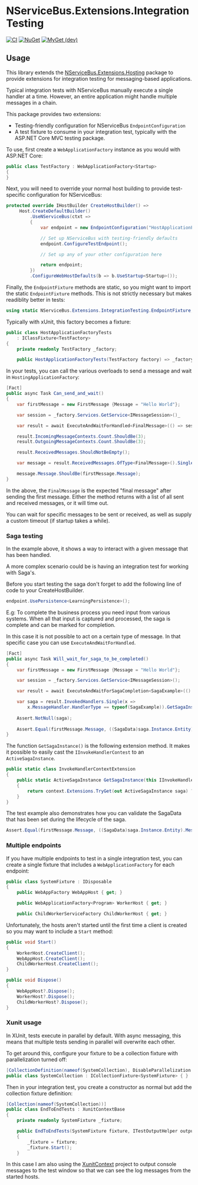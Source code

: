 # NServiceBus.Extensions.IntegrationTesting

[![CI](https://github.com/jbogard/NServiceBus.Extensions.IntegrationTesting/workflows/CI/badge.svg)](https://github.com/jbogard/NServiceBus.Extensions.IntegrationTesting/workflows/CI)
[![NuGet](https://img.shields.io/nuget/vpre/NServiceBus.Extensions.IntegrationTesting.svg)](https://www.nuget.org/packages/NServiceBus.Extensions.IntegrationTesting)
[![MyGet (dev)](https://img.shields.io/myget/jbogard-ci/v/NServiceBus.Extensions.IntegrationTesting.svg)](https://myget.org/gallery/jbogard-ci)

## Usage

This library extends the [NServiceBus.Extensions.Hosting](https://www.nuget.org/packages/NServiceBus.Extensions.Hosting/) package to provide extensions for integration testing for messaging-based applications.

Typical integration tests with NServiceBus manually execute a single handler at a time. However, an entire application might handle multiple messages in a chain.

This package provides two extensions:

- Testing-friendly configuration for NServiceBus `EndpointConfiguration`
- A test fixture to consume in your integration test, typically with the ASP.NET Core MVC testing package.

To use, first create a `WebApplicationFactory` instance as you would with ASP.NET Core:

```csharp
public class TestFactory : WebApplicationFactory<Startup> 
{
}
```

Next, you will need to override your normal host building to provide test-specific configuration for NServiceBus:

```csharp
protected override IHostBuilder CreateHostBuilder() =>
     Host.CreateDefaultBuilder()
         .UseNServiceBus(ctxt =>
         {
             var endpoint = new EndpointConfiguration("HostApplicationFactoryTests");

             // Set up NServiceBus with testing-friendly defaults
             endpoint.ConfigureTestEndpoint();

             // Set up any of your other configuration here

             return endpoint;
         })
         .ConfigureWebHostDefaults(b => b.UseStartup<Startup>());
```

Finally, the `EndpointFixture` methods are static, so you might want to import the static `EndpointFixture` methods. This is not strictly necessary but makes readiblity better in tests:

```csharp
using static NServiceBus.Extensions.IntegrationTesting.EndpointFixture;
```

Typically with xUnit, this factory becomes a fixture:

```csharp
public class HostApplicationFactoryTests 
    : IClassFixture<TestFactory>
{
    private readonly TestFactory _factory;

    public HostApplicationFactoryTests(TestFactory factory) => _factory = factory;
```

In your tests, you can call the various overloads to send a message and wait in `HostingApplicationFactory`:

```csharp
[Fact]
public async Task Can_send_and_wait()
{
    var firstMessage = new FirstMessage {Message = "Hello World"};

    var session = _factory.Services.GetService<IMessageSession>()_

    var result = await ExecuteAndWaitForHandled<FinalMessage>(() => session.SendLocal(firstMessage)));

    result.IncomingMessageContexts.Count.ShouldBe(3);
    result.OutgoingMessageContexts.Count.ShouldBe(3);

    result.ReceivedMessages.ShouldNotBeEmpty();

    var message = result.ReceivedMessages.OfType<FinalMessage>().Single();

    message.Message.ShouldBe(firstMessage.Message);
}
```

In the above, the `FinalMessage` is the expected "final message" after sending the first message. Either the method returns with a list of all sent and received messages, or it will time out.

You can wait for specific messages to be sent or received, as well as supply a custom timeout (if startup takes a while).

### Saga testing

In the example above, it shows a way to interact with a given message that has been handled. 

A more complex scenario could be is having an integration test for working with Saga's. 

Before you start testing the saga don't forget to add the following line of code to your CreateHostBuilder.

```csharp
endpoint.UsePersistence<LearningPersistence>();
```

E.g: To complete the business process you need input from various systems. When all that input is captured and processed, the saga is complete and can be marked for completion.

In this case it is not possible to act on a certain type of message. In that specific case you can use `ExecuteAndWaitForHandled`.

```csharp
[Fact]
public async Task Will_wait_for_saga_to_be_completed()
{
    var firstMessage = new FirstMessage {Message = "Hello World"};

    var session = _factory.Services.GetService<IMessageSession>();

    var result = await ExecuteAndWaitForSagaCompletion<SagaExample>(() => session.SendLocal(firstMessage));

    var saga = result.InvokedHandlers.Single(x =>
        x.MessageHandler.HandlerType == typeof(SagaExample)).GetSagaInstance();
    
    Assert.NotNull(saga);
    
    Assert.Equal(firstMessage.Message, ((SagaData)saga.Instance.Entity).Message);
}
```

The function `GetSagaInstance()` is the following extension method. It makes it possible to easily cast the `IInvokeHandlerContest` to an `ActiveSagaInstance`.

```csharp
public static class InvokeHandlerContextExtension
{
    public static ActiveSagaInstance GetSagaInstance(this IInvokeHandlerContext context)
    {
        return context.Extensions.TryGet(out ActiveSagaInstance saga) ? saga : null;
    }
}
``` 

The test example also demonstrates how you can validate the SagaData that has been set during the lifecycle of the saga.

```csharp
Assert.Equal(firstMessage.Message, ((SagaData)saga.Instance.Entity).Message);
```

### Multiple endpoints

If you have multiple endpoints to test in a single integration test, you can create a single fixture that includes a `WebApplicationFactory` for each endpoint:

```csharp
public class SystemFixture : IDisposable
{
    public WebAppFactory WebAppHost { get; }

    public WebApplicationFactory<Program> WorkerHost { get; }

    public ChildWorkerServiceFactory ChildWorkerHost { get; }
```

Unfortunately, the hosts aren't started until the first time a client is created so you may want to include a `Start` method:

```csharp
public void Start()
{
    WorkerHost.CreateClient();
    WebAppHost.CreateClient();
    ChildWorkerHost.CreateClient();
}

public void Dispose()
{
    WebAppHost?.Dispose();
    WorkerHost?.Dispose();
    ChildWorkerHost?.Dispose();
}
```

### Xunit usage

In XUnit, tests execute in parallel by default. With async messaging, this means that multiple tests sending in parallel will overwrite each other.

To get around this, configure your fixture to be a collection fixture with parallelization turned off:

```csharp
[CollectionDefinition(nameof(SystemCollection), DisableParallelization = true)]
public class SystemCollection : ICollectionFixture<SystemFixture> { }
```

Then in your integration test, you create a constructor as normal but add the collection fixture definition:

```csharp
[Collection(nameof(SystemCollection))]
public class EndToEndTests : XunitContextBase
{
    private readonly SystemFixture _fixture;

    public EndToEndTests(SystemFixture fixture, ITestOutputHelper output) : base(output)
    {
        _fixture = fixture;
        _fixture.Start();
    }
```

In this case I am also using the [XunitContext](https://github.com/SimonCropp/XunitContext) project to output console messages to the test window so that we can see the log messages from the started hosts.